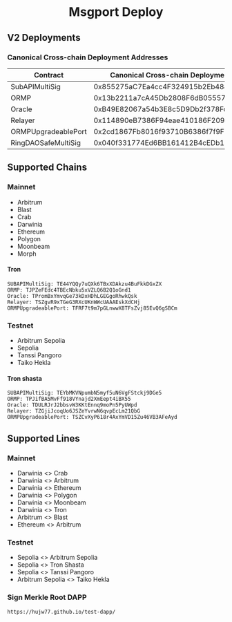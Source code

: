# <h1 align="center"> Msgport Deploy </h1>
## V2 Deployments
### Canonical Cross-chain Deployment Addresses
|  Contract              |  Canonical Cross-chain Deployment Address  |
|------------------------|--------------------------------------------|
| SubAPIMultiSig         | 0x855275aC7Ea4cc4F324915b2Eb48839E447E04bD |
| ORMP                   | 0x13b2211a7cA45Db2808F6dB05557ce5347e3634e |
| Oracle                 | 0xB49E82067a54b3E8c5D9Db2f378FdB6892C04D2E |
| Relayer                | 0x114890eB7386F94eae410186F20968bFAf66142a |
| ORMPUpgradeablePort    | 0x2cd1867Fb8016f93710B6386f7f9F1D540A60812 |
| RingDAOSafeMultiSig    | 0x040f331774Ed6BB161412B4cEDb1358B382aF3A5 |

## Supported Chains
### Mainnet
- Arbitrum
- Blast
- Crab
- Darwinia
- Ethereum
- Polygon
- Moonbeam
- Morph

#### Tron
```
SUBAPIMultiSig: TE44YQQy7uQXk6TBxXDAkzu4BuFkkDGxZX
ORMP: TJPZeFEdc4TBEcNbku5xVZLQ6B2Q1oGnd1
Oracle: TPromBxYmvqGe73kDxHDhLGEGgoRhwkQsk
Relayer: TSZgvR9xTGeG3RXcUKnWWcUAAAEskXdCHj 
ORMPUpgradeablePort: TFRF7t9m7pGLnwwX8TFsZvj85EvQ6gSBCm
```

### Testnet
- Arbitrum Sepolia
- Sepolia
- Tanssi Pangoro
- Taiko Hekla

#### Tron shasta
```
SUBAPIMultiSig: TEYbMKVNpumbN5myf5uN6VgFStckj9DGe5
ORMP: TPJifBA5MvFf918VYnajd2XmEept4iBX55
Oracle: TDULRJrJ2bbsvW3KKtEnnq9moPn5PyUWpd
Relayer: TZGjiJcoqUo6JSZeYvrwN6qvpEcLm21QbG
ORMPUpgradeablePort: TSZCvXyP618r4AxYmVD15Zu46VB3AFeAyd 
```

## Supported Lines
### Mainnet
- Darwinia <> Crab
- Darwinia <> Arbitrum
- Darwinia <> Ethereum
- Darwinia <> Polygon
- Darwinia <> Moonbeam
- Darwinia <> Tron
- Arbitrum <> Blast
- Ethereum <> Arbitrum

### Testnet
- Sepolia <> Arbitrum Sepolia
- Sepolia <> Tron Shasta
- Sepolia <> Tanssi Pangoro
- Arbitrum Sepolia <> Taiko Hekla

### Sign Merkle Root DAPP
```sh
https://hujw77.github.io/test-dapp/
```
